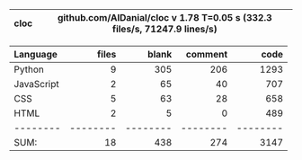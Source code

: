 cloc|github.com/AlDanial/cloc v 1.78  T=0.05 s (332.3 files/s, 71247.9 lines/s)
--- | ---

Language|files|blank|comment|code
:-------|-------:|-------:|-------:|-------:
Python|9|305|206|1293
JavaScript|2|65|40|707
CSS|5|63|28|658
HTML|2|5|0|489
--------|--------|--------|--------|--------
SUM:|18|438|274|3147
